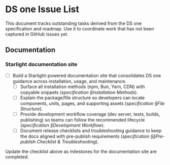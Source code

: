 # DS one Issue List

This document tracks outstanding tasks derived from the DS one specification and roadmap. Use it to coordinate work that has not
been captured in GitHub issues yet.

## Documentation

### Starlight documentation site

- [ ] Build a Starlight-powered documentation site that consolidates DS one guidance across installation, usage, and maintenance.
  - [ ] Surface all installation methods (npm, Bun, Yarn, CDN) with copyable snippets (_specification §Installation Methods_).
  - [ ] Explain the package/file structure so developers can locate components, units, pages, and supporting assets (_specification §File Structure_).
  - [ ] Provide development workflow coverage (dev server, tests, builds, publishing) so teams can follow the recommended lifecycle (_specification §Development Workflow_).
  - [ ] Document release checklists and troubleshooting guidance to keep the docs aligned with pre-publish requirements (_specification §§Pre-publish Checklist & Troubleshooting_).

Update the checklist above as milestones for the documentation site are completed.

